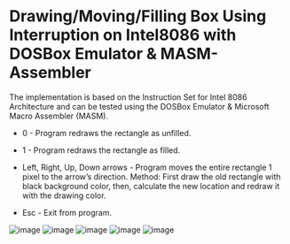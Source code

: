 # Drawing/Moving/Filling Box Using Interruption on Intel8086 with DOSBox Emulator & MASM-Assembler

The implementation is based on the Instruction Set for Intel 8086 Architecture and can be tested using the DOSBox Emulator & Microsoft Macro Assembler (MASM).

- 0 - Program redraws the rectangle as unfilled.

- 1	- Program redraws the rectangle as filled.

- Left, Right, Up, Down arrows - Program moves the entire rectangle 1 pixel to the arrow’s direction. Method: First draw the old rectangle with black background color, then, calculate the new location and redraw it with the drawing color.

- Esc - Exit from program.

![image](https://github.com/efemcirpar/Drawing_Moving_Filling-Box-using-Interruption-on-Intel8086-with-DOSBox-Emulator-and-MASM-Assembler/assets/128602263/bb356951-e99f-4c1f-9641-8d6a166120fb)
![image](https://github.com/efemcirpar/Drawing_Moving_Filling-Box-using-Interruption-on-Intel8086-with-DOSBox-Emulator-and-MASM-Assembler/assets/128602263/f5bae3ac-e020-4f91-af79-9399a0f255a0)
![image](https://github.com/efemcirpar/Drawing_Moving_Filling-Box-using-Interruption-on-Intel8086-with-DOSBox-Emulator-and-MASM-Assembler/assets/128602263/18c9b0ad-9231-41aa-b1d5-463361e25a58)
![image](https://github.com/efemcirpar/Drawing_Moving_Filling-Box-using-Interruption-on-Intel8086-with-DOSBox-Emulator-and-MASM-Assembler/assets/128602263/721a7252-e06f-4b9d-8811-9be05e62cce1)
![image](https://github.com/efemcirpar/Drawing_Moving_Filling-Box-using-Interruption-on-Intel8086-with-DOSBox-Emulator-and-MASM-Assembler/assets/128602263/47c71c13-0837-4cce-a15d-ca4b300ec68e)


